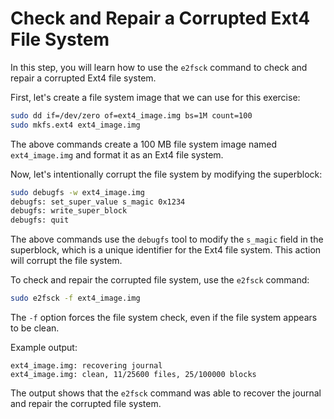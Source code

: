 # Check and Repair a Corrupted Ext4 File System

In this step, you will learn how to use the `e2fsck` command to check and repair a corrupted Ext4 file system.

First, let's create a file system image that we can use for this exercise:

```bash
sudo dd if=/dev/zero of=ext4_image.img bs=1M count=100
sudo mkfs.ext4 ext4_image.img
```

The above commands create a 100 MB file system image named `ext4_image.img` and format it as an Ext4 file system.

Now, let's intentionally corrupt the file system by modifying the superblock:

```bash
sudo debugfs -w ext4_image.img
debugfs: set_super_value s_magic 0x1234
debugfs: write_super_block
debugfs: quit
```

The above commands use the `debugfs` tool to modify the `s_magic` field in the superblock, which is a unique identifier for the Ext4 file system. This action will corrupt the file system.

To check and repair the corrupted file system, use the `e2fsck` command:

```bash
sudo e2fsck -f ext4_image.img
```

The `-f` option forces the file system check, even if the file system appears to be clean.

Example output:

```
ext4_image.img: recovering journal
ext4_image.img: clean, 11/25600 files, 25/100000 blocks
```

The output shows that the `e2fsck` command was able to recover the journal and repair the corrupted file system.
